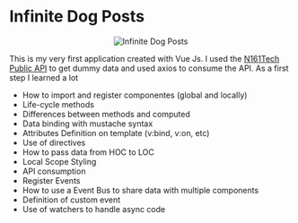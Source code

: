 # Infinite Dog Posts

<p align="center">
    <img src="https://github.com/gabrielsxp/vue-dog-posts/blob/master/dogs.gif" alt="Infinite Dog Posts" />
</p>

This is my very first application created with Vue Js.
I used the [N161Tech Public API](https://n161.tech/t/dummyapi/) to get dummy data and used axios to consume the API.
As a first step I learned a lot
- How to import and register componentes (global and locally)
- Life-cycle methods
- Differences between methods and computed
- Data binding with mustache syntax
- Attributes Definition on template (v:bind, v:on, etc)
- Use of directives
- How to pass data from HOC to LOC
- Local Scope Styling
- API consumption
- Register Events
- How to use a Event Bus to share data with multiple components
- Definition of custom event
- Use of watchers to handle async code

